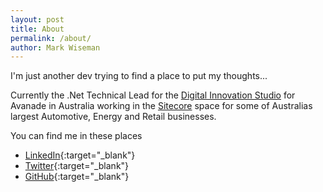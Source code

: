 ```yaml
---
layout: post
title: About
permalink: /about/
author: Mark Wiseman
---
```


I'm just another dev trying to find a place to put my thoughts...

Currently the .Net Technical Lead for the [Digital Innovation Studio](https://www.avanade.com/en-au/about-avanade/approach/digital-studio) for Avanade in Australia working in the [Sitecore](https://www.sitecore.com/) space for some of Australias largest Automotive, Energy and Retail businesses.

You can find me in these places
- [LinkedIn](https://www.linkedin.com/in/markwiseman/){:target="_blank"}
- [Twitter](https://twitter.com/markwiseman/){:target="_blank"}
- [GitHub](https://github.com/mawiseman){:target="_blank"}